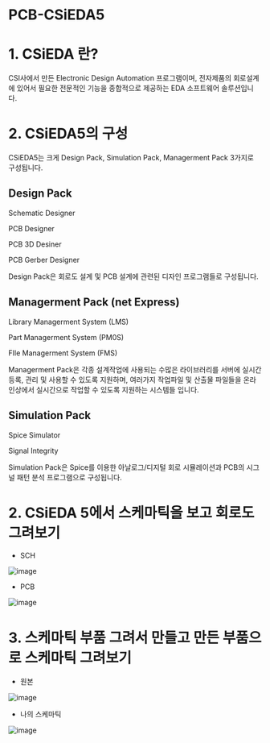 # PCB-CSiEDA5
# 1. CSiEDA 란? 
CSI사에서 만든 Electronic Design Automation 프로그램이며, 전자제품의 회로설계에 있어서 필요한 전문적인 기능을 종합적으로 제공하는 EDA 소프트웨어 솔루션입니다.

# 2. CSiEDA5의 구성
CSiEDA5는 크게 Design Pack, Simulation Pack, Managerment Pack 3가지로 구성됩니다.

## Design Pack
Schematic Designer

PCB Designer

PCB 3D Desiner

PCB Gerber Designer

Design Pack은 회로도 설계 및 PCB 설계에 관련된 디자인 프로그램들로 구성됩니다.
## Managerment Pack (net Express)
Library Managerment System (LMS)

Part Managerment System (PM0S)

FIle Managerment System (FMS)

Managerment Pack은 각종 설계작업에 사용되는 수많은 라이브러리를 서버에 실시간 등록, 관리 및 사용할 수 있도록 지원하며, 여러가지 작업파일 및 산출물 파일들을 온라인상에서 실시간으로 작업할 수 있도록 지원하는 시스템들 입니다.
## Simulation Pack
Spice Simulator

Signal Integrity

Simulation Pack은 Spice를 이용한 아날로그/디지털 회로 시뮬레이션과 PCB의 시그널 패턴 분석 프로그램으로 구성됩니다.

# 2. CSiEDA 5에서 스케마틱을 보고 회로도 그려보기

- SCH

![image](https://github.com/hsy0511/PCB-CSiEDA5/assets/104752580/6b5083c6-fec6-4896-a103-3e20688129ce)

- PCB

![image](https://github.com/hsy0511/PCB-CSiEDA5/assets/104752580/dc4aaa2e-c1d6-419b-8fde-30018b741dc3)

# 3. 스케마틱 부품 그려서 만들고 만든 부품으로 스케마틱 그려보기

- 원본

![image](https://github.com/hsy0511/PCB-CSiEDA5/assets/104752580/19297ef1-ec5b-457c-89e7-c48904e62b71)

- 나의 스케마틱

![image](https://github.com/hsy0511/PCB-CSiEDA5/assets/104752580/2229483b-9850-49b9-9cc2-3869e008b1b5)
